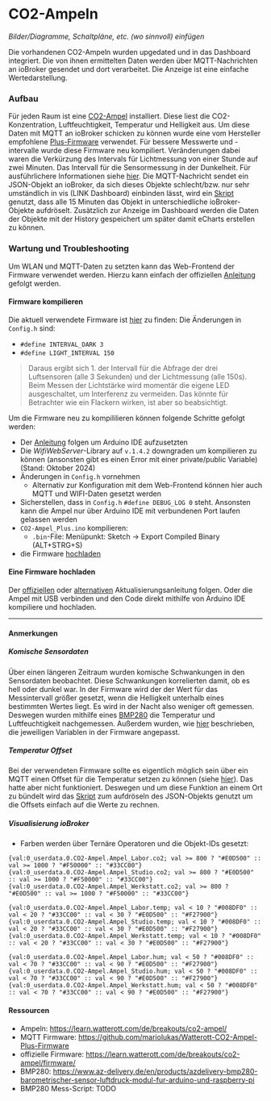 # CO2-Ampeln

*Bilder/Diagramme, Schaltpläne, etc. (wo sinnvoll) einfügen*

<!-- → Verwendung: Was macht das? Wie kann man das benutzen?, … -->

Die vorhandenen CO2-Ampeln wurden upgedated und in das Dashboard integriert. Die von ihnen ermittelten Daten werden über MQTT-Nachrichten an ioBroker gesendet und dort verarbeitet. Die Anzeige ist eine einfache Wertedarstellung.


### Aufbau
<!-- → z.B.: Verkabelung, Infrastruktur, Ort,  -->
<!-- - 3 [CO2-Ampel](https://learn.watterott.com/de/breakouts/co2-ampel/): 1ne pro Raum
- Auslesung der Sensorwerte über MQTT in ioBroker
  - CO2-Konzentration, Luftfeuchtigkeit, Temperatur, Helligkeit
- für MQTT Kommunikation wurde eine neue Firmware benötigt:
  - original [Plus-Firmware](https://github.com/mariolukas/Watterott-CO2-Ampel-Plus-Firmware/releases/tag/v.3.0.1)
  - neu Kompilierung wegen Anpassungen:
    - Interval für Lichtmessung verkürzt (war 1/h)
    - Interval für Sensormessung in der Dunkelheit angepasst
    - siehe [hier](#firmware-kompilieren)
    - [Warum?](#firmware-probleme)
- MQTT sendet ein JSON-Objekt das in ioBroker mithilfe von einem Skript alle 15min in unterschiedliche Objekte aufgedröselt wird. So lässt sich einfacher damit arbeiten.
- ioBroker-Objekte werden in History gespeichert um eCharts damit erstellen zu können:
  - TODO: aktuelle Einstellungen -->

Für jeden Raum ist eine [CO2-Ampel](https://learn.watterott.com/de/breakouts/co2-ampel/) installiert. Diese liest die CO2-Konzentration, Luftfeuchtigkeit, Temperatur und Helligkeit aus.
Um diese Daten mit MQTT an ioBroker schicken zu können wurde eine vom Hersteller empfohlene [Plus-Firmware](https://github.com/mariolukas/Watterott-CO2-Ampel-Plus-Firmware/releases/tag/v.3.0.1) verwendet. Für bessere Messwerte und -intervalle wurde diese Firmware neu kompiliert. Veränderungen dabei waren die Verkürzung des Intervals für Lichtmessung von einer Stunde auf zwei Minuten. Das Intervall für die Sensormessung in der Dunkelheit. Für ausführlichere Informationen siehe [hier](#firmware-kompilieren).
Die MQTT-Nachricht sendet ein JSON-Objekt an ioBroker, da sich dieses Objekte schlecht/bzw. nur sehr umständlich in vis (LINK Dashboard) einbinden lässt, wird ein [Skript](https://github.com/thiilo/VR4Ware/blob/main/Scripts/parseAmpeln.js) genutzt, dass alle 15 Minuten das Objekt in unterschiedliche ioBroker-Objekte aufdröselt.
Zusätzlich zur Anzeige im Dashboard werden die Daten der Objekte mit der History gespeichert um später damit eCharts erstellen zu können.

### Wartung und Troubleshooting
<!-- → Wie kommt man ran?, Was kann man einfach ändern?, Bugs, die uns begegnet sind und wie sie gelöst wurden, … -->

<!-- - TODO: Konfigurieren mit Frontend -->
Um WLAN und MQTT-Daten zu setzten kann das Web-Frontend der Firmware verwendet werden. Hierzu kann einfach der offiziellen [Anleitung](https://github.com/mariolukas/Watterott-CO2-Ampel-Plus-Firmware?tab=readme-ov-file#wifi-einrichten) gefolgt werden.

#### Firmware kompilieren
Die aktuell verwendete Firmware ist [hier](https://github.com/thiilo/VR4Ware/blob/main/CO2-Ampel_Plus_v_VR4.bin) zu finden:
Die Änderungen in `Config.h` sind:
  - `#define INTERVAL_DARK 3`
  - `#define LIGHT_INTERVAL 150`
> Daraus ergibt sich 1. der Intervall für die Abfrage der drei Luftsensoren (alle 3 Sekunden) und der Lichtmessung (alle 150s). Beim Messen der Lichtstärke wird momentär die eigene LED ausgeschaltet, um Interferenz zu vermeiden. Das könnte für Betrachter wie ein Flackern wirken, ist aber so beabsichtigt. 

Um die Firmware neu zu kompililieren können folgende Schritte gefolgt werden:
- Der [Anleitung](https://github.com/mariolukas/Watterott-CO2-Ampel-Plus-Firmware#eigene-ampel-version-aus-den-quellen-kompilieren) folgen um Arduino IDE aufzusetzten
- Die *WifiWebServer*-Library auf `v.1.4.2` downgraden um kompilieren zu können (ansonsten gibt es einen Error mit einer private/public Variable) (Stand: Oktober 2024)
- Änderungen in `Config.h` vornehmen
  - Alternativ zur Konfiguration mit dem Web-Frontend können hier auch MQTT und WIFI-Daten gesetzt werden
- Sicherstellen, dass in `Config.h` `#define DEBUG_LOG 0` steht. Ansonsten kann die Ampel nur über Arduino IDE mit verbundenen Port laufen gelassen werden
- `CO2-Ampel_Plus.ino` kompilieren:
  - `.bin`-File: Menüpunkt: Sketch -> Export Compiled Binary (ALT+STRG+S)
- die Firmware [hochladen](#eine-firmware-hochladen)

#### Eine Firmware hochladen 
Der  [offiziellen](https://learn.watterott.com/de/breakouts/co2-ampel/firmware/#aktualisierungsanleitung) oder [alternativen](https://github.com/mariolukas/Watterott-CO2-Ampel-Plus-Firmware?tab=readme-ov-file#neue-ampel-firmware-version-installieren) Aktualisierungsanleitung folgen.
Oder die Ampel mit USB verbinden und den Code direkt mithilfe von Arduino IDE kompiliere und hochladen.

---

#### Anmerkungen
<!-- → Zusätzlicher Punkt für Notizen/Anmerkungen, etc. (wenn nichts wichtiges, dann weglassen) -->

##### Komische Sensordaten
Über einen längeren Zeitraum wurden komische Schwankungen in den Sensordaten beobachtet. Diese Schwankungen korrelierten damit, ob es hell oder dunkel war. In der Firmware wird der der Wert für das Messintervall größer gesetzt, wenn die Helligkeit unterhalb eines bestimmten Wertes liegt. Es wird in der Nacht also weniger oft gemessen. 
Deswegen wurden mithilfe eines [BMP280](https://www.az-delivery.de/en/products/azdelivery-bmp280-barometrischer-sensor-luftdruck-modul-fur-arduino-und-raspberry-pi) die Temperatur und Luftfeuchtigkeit nachgemessen. Außerdem wurden, wie [hier](#firmware-kompilieren) beschrieben, die jeweiligen Variablen in der Firmware angepasst.
<!-- - Sensordaten hatten komische Schwankungen immer um sehr ähnliche Zeit
- BILD
- Schwankungen korrelieren damit, dass das Licht an-/ausgeschaltet wird (also Lichtsensor hoch/tief)
- Firmware setzt das Measurement Intervall größer, wenn das Licht kleiner als ein bestimmten Wert hat -> also wird weniger oft gemessen -->
<!-- - Temperaturwerte stimmte nicht, deswegen Nachmessung mit [BMP280](https://www.az-delivery.de/en/products/azdelivery-bmp280-barometrischer-sensor-luftdruck-modul-fur-arduino-und-raspberry-pi) -->


##### Temperatur Offset
Bei der verwendeten Firmware sollte es eigentlich möglich sein über ein MQTT einen Offset für die Temperatur setzen zu können (siehe [hier](https://github.com/mariolukas/Watterott-CO2-Ampel-Plus-Firmware?tab=readme-ov-file#temperatur-sensor-kalibration)). Das hatte aber nicht funktioniert.
Deswegen und um diese Funktion an einem Ort zu bündelt wird das [Skript]((https://github.com/thiilo/VR4Ware/blob/main/Scripts/parseAmpeln.js)) zum aufdröseln des JSON-Objekts genutzt um die Offsets einfach auf die Werte zu rechnen.
<!-- - Alternativ: Offset wurde in ioBroker gesetzt:
  - im gleichen Script, dass die Werte aufsplittet (TODO: LINK)
  - ist dort leicht für Änderungen oder zum Auslesen zugänglich
- MQTT: Temp offset -->


##### Visualisierung ioBroker
- Farben werden über Ternäre Operatoren und die Objekt-IDs gesetzt:
```
{val:0_userdata.0.CO2-Ampel.Ampel_Labor.co2; val >= 800 ? "#E0D500" :: val >= 1000 ? "#F50000" :: "#33CC00"}
{val:0_userdata.0.CO2-Ampel.Ampel_Studio.co2; val >= 800 ? "#E0D500" :: val >= 1000 ? "#F50000" :: "#33CC00"}
{val:0_userdata.0.CO2-Ampel.Ampel_Werkstatt.co2; val >= 800 ? "#E0D500" :: val >= 1000 ? "#F50000" :: "#33CC00"}

{val:0_userdata.0.CO2-Ampel.Ampel_Labor.temp; val < 10 ? "#008DF0" :: val < 20 ? "#33CC00" :: val < 30 ? "#E0D500" :: "#F27900"}
{val:0_userdata.0.CO2-Ampel.Ampel_Studio.temp; val < 10 ? "#008DF0" :: val < 20 ? "#33CC00" :: val < 30 ? "#E0D500" :: "#F27900"}
{val:0_userdata.0.CO2-Ampel.Ampel_Werkstatt.temp; val < 10 ? "#008DF0" :: val < 20 ? "#33CC00" :: val < 30 ? "#E0D500" :: "#F27900"}

{val:0_userdata.0.CO2-Ampel.Ampel_Labor.hum; val < 50 ? "#008DF0" :: val < 70 ? "#33CC00" :: val < 90 ? "#E0D500" :: "#F27900"}
{val:0_userdata.0.CO2-Ampel.Ampel_Studio.hum; val < 50 ? "#008DF0" :: val < 70 ? "#33CC00" :: val < 90 ? "#E0D500" :: "#F27900"}
{val:0_userdata.0.CO2-Ampel.Ampel_Werkstatt.hum; val < 50 ? "#008DF0" :: val < 70 ? "#33CC00" :: val < 90 ? "#E0D500" :: "#F27900"}
```

#### Ressourcen 
<!-- → Verwendete Tutorials, Materialien, Quellenangaben, etc. (wenn nichts wichtiges, dann weglassen) -->
- Ampeln: https://learn.watterott.com/de/breakouts/co2-ampel/
- MQTT Firmware: https://github.com/mariolukas/Watterott-CO2-Ampel-Plus-Firmware
- offizielle Firmware: https://learn.watterott.com/de/breakouts/co2-ampel/firmware/
- BMP280: https://www.az-delivery.de/en/products/azdelivery-bmp280-barometrischer-sensor-luftdruck-modul-fur-arduino-und-raspberry-pi
- BMP280 Mess-Script: TODO

